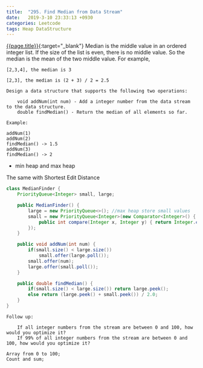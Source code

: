 ```yaml
---
title:  "295. Find Median from Data Stream"
date:   2019-3-10 23:33:13 +0930
categories: Leetcode
tags: Heap DataStructure
---
```


[{{page.title}}](https://leetcode.com/problems/find-median-from-data-stream/){:target="_blank"}
    Median is the middle value in an ordered integer list. If the size of the list is even,
    there is no middle value. So the median is the mean of the two middle value.
    For example,

    [2,3,4], the median is 3

    [2,3], the median is (2 + 3) / 2 = 2.5

    Design a data structure that supports the following two operations:

        void addNum(int num) - Add a integer number from the data stream to the data structure.
        double findMedian() - Return the median of all elements so far.

    Example:

    addNum(1)
    addNum(2)
    findMedian() -> 1.5
    addNum(3)
    findMedian() -> 2


* min heap and max heap

The same with Shortest Edit Distance

```java
class MedianFinder {
    PriorityQueue<Integer> small, large;

    public MedianFinder() {
        large = new PriorityQueue<>(); //max heap store small values
        small = new PriorityQueue<Integer>(new Comparator<Integer>() { // min head store large values
            public int compare(Integer x, Integer y) { return Integer.compare(y, x); }
        });
    }

    public void addNum(int num) {
        if(small.size() < large.size())
            small.offer(large.poll());
        small.offer(num);
        large.offer(small.poll());
    }

    public double findMedian() {
        if(small.size() < large.size()) return large.peek();
        else return (large.peek() + small.peek()) / 2.0;
    }
}
```


    Follow up:

        If all integer numbers from the stream are between 0 and 100, how would you optimize it?
        If 99% of all integer numbers from the stream are between 0 and 100, how would you optimize it?

    Array from 0 to 100;
    Count and sum;
